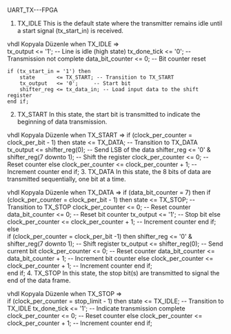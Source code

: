 UART_TX---FPGA
1. TX_IDLE
This is the default state where the transmitter remains idle until a start signal (tx_start_in) is received.

vhdl
Kopyala
Düzenle
when TX_IDLE => 					
    tx_output 	 <= '1';         -- Line is idle (high state)
    tx_done_tick <= '0';         -- Transmission not complete
    data_bit_counter <= 0;       -- Bit counter reset

    if (tx_start_in = '1') then
        state 		<= TX_START; -- Transition to TX_START
        tx_output   <= '0';     -- Start bit
        shifter_reg <= tx_data_in; -- Load input data to the shift register
    end if;
2. TX_START
In this state, the start bit is transmitted to indicate the beginning of data transmission.

vhdl
Kopyala
Düzenle
when TX_START =>
    if (clock_per_counter = clock_per_bit - 1) then
        state 		<= TX_DATA;              -- Transition to TX_DATA
        tx_output 	<= shifter_reg(0);       -- Send LSB of the data
        shifter_reg <= '0' & shifter_reg(7 downto 1); -- Shift the register
        clock_per_counter <= 0;              -- Reset counter
    else
        clock_per_counter <= clock_per_counter + 1; -- Increment counter
    end if;
3. TX_DATA
In this state, the 8 bits of data are transmitted sequentially, one bit at a time.

vhdl
Kopyala
Düzenle
when TX_DATA =>
    if (data_bit_counter = 7) then
        if (clock_per_counter = clock_per_bit - 1) then
            state <= TX_STOP;                -- Transition to TX_STOP
            clock_per_counter <= 0;          -- Reset counter
            data_bit_counter <= 0;           -- Reset bit counter
            tx_output <= '1';                -- Stop bit
        else
            clock_per_counter <= clock_per_counter + 1; -- Increment counter
        end if;								
    else									
        if (clock_per_counter = clock_per_bit -1) then
            shifter_reg <= '0' & shifter_reg(7 downto 1); -- Shift register
            tx_output 	<= shifter_reg(0);   -- Send current bit
            clock_per_counter <= 0;          -- Reset counter
            data_bit_counter <= data_bit_counter + 1; -- Increment bit counter
        else
            clock_per_counter <= clock_per_counter + 1; -- Increment counter
        end if;											
    end if;
4. TX_STOP
In this state, the stop bit(s) are transmitted to signal the end of the data frame.

vhdl
Kopyala
Düzenle
when TX_STOP => 				
    if (clock_per_counter = stop_limit - 1) then
        state 		 <= TX_IDLE; -- Transition to TX_IDLE
        tx_done_tick <= '1';     -- Indicate transmission complete
        clock_per_counter <= 0;  -- Reset counter
    else
        clock_per_counter <= clock_per_counter + 1; -- Increment counter
    end if;
